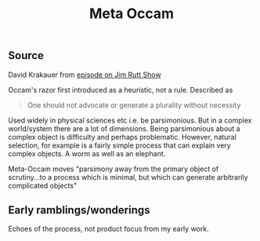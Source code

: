 ﻿---
backlinks:
- title: Concepts
  url: /sense/concepts/concepts.html
title: Meta Occam
---
## Source 

David Krakauer from [episode on Jim Rutt Show](https://jimruttshow.blubrry.net/the-jim-rutt-show-transcripts/transcript-of-ep-192-david-krakauer-on-science-complexity-and-ai/)

Occam's razor first introduced as a heuristic, not a rule. Described as 

> One should not advocate or generate a plurality without necessity

Used widely in physical sciences etc i.e. be parsimonious. But in a complex world/system there are a lot of dimensions. Being parsimonious about a complex object is difficulty and perhaps problematic. However, natural selection, for example is a fairly simple process that can explain very complex objects. A worm as well as an elephant.

Meta-Occam moves "parsimony away from the primary object of scrutiny...to a process which is minimal, but which can generate arbitrarily complicated objects"

## Early ramblings/wonderings

Echoes of the process, not product focus from my early work.